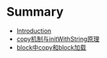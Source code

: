 # Summary

* [Introduction](README.md)
* [copy机制与initWithString原理](copy.md)
* [block中copy和block加载](block.md)

